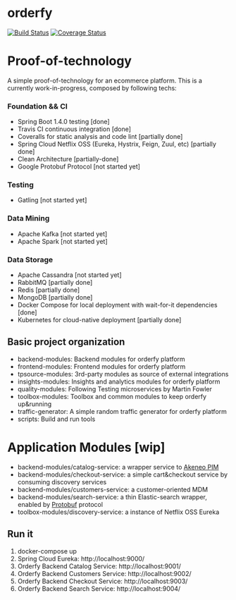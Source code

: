 # orderfy

[![Build Status](https://travis-ci.org/brunosimioni/orderfy.svg?branch=master)](https://travis-ci.org/brunosimioni/orderfy)
[![Coverage Status](https://coveralls.io/repos/github/brunosimioni/orderfy/badge.svg)](https://coveralls.io/github/brunosimioni/orderfy)

# Proof-of-technology

A simple proof-of-technology for an ecommerce platform. This is a currently work-in-progress, composed by following techs:

### Foundation && CI
- Spring Boot 1.4.0 testing [done]
- Travis CI continuous integration [done]
- Coveralls for static analysis and code lint [partially done]
- Spring Cloud Netflix OSS (Eureka, Hystrix, Feign, Zuul, etc) [partially done]
- Clean Architecture [partially-done]
- Google Protobuf Protocol [not started yet]

### Testing
- Gatling [not started yet]

### Data Mining
- Apache Kafka [not started yet]
- Apache Spark [not started yet]

### Data Storage
- Apache Cassandra [not started yet]
- RabbitMQ [partially done]
- Redis [partially done]
- MongoDB [partially done]
- Docker Compose for local deployment with wait-for-it dependencies [done]
- Kubernetes for cloud-native deployment [partially done]

## Basic project organization
- backend-modules: Backend modules for orderfy platform
- frontend-modules: Frontend modules for orderfy platform
- tpsource-modules: 3rd-party modules as source of external integrations
- insights-modules: Insights and analytics modules for orderfy platform
- quality-modules: Following Testing microservices by Martin Fowler
- toolbox-modules: Toolbox and common modules to keep orderfy up&running
- traffic-generator: A simple random traffic generator for orderfy platform
- scripts: Build and run tools


# Application Modules [wip]

- backend-modules/catalog-service: a wrapper service to [Akeneo PIM](https://www.akeneo.com/)
- backend-modules/checkout-service: a simple cart&checkout service by consuming discovery services
- backend-modules/customers-service: a customer-oriented MDM
- backend-modules/search-service: a thin Elastic-search wrapper, enabled by [Protobuf](https://github.com/google/protobuf) protocol
- toolbox-modules/discovery-service: a instance of Netflix OSS Eureka

## Run it
1. docker-compose up
2. Spring Cloud Eureka: http://localhost:9000/
3. Orderfy Backend Catalog Service: http://localhost:9001/
4. Orderfy Backend Customers Service: http://localhost:9002/
5. Orderfy Backend Checkout Service: http://localhost:9003/
6. Orderfy Backend Search Service: http://localhost:9004/
